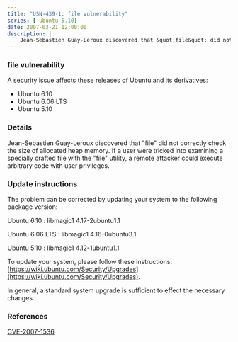 ```yaml
---
title: "USN-439-1: file vulnerability"
series: [ ubuntu-5.10]
date: 2007-03-21 12:00:00
description: |
    Jean-Sebastien Guay-Leroux discovered that &quot;file&quot; did not correctly  check the size of allocated heap memory.  If a user were tricked into  examining a specially crafted file with the &quot;file&quot; utility, a remote  attacker could execute arbitrary code with user privileges.
--- 
```

 
### file vulnerability

A security issue affects these releases of Ubuntu and its derivatives:

* Ubuntu 6.10
* Ubuntu 6.06 LTS
* Ubuntu 5.10

### Details

Jean-Sebastien Guay-Leroux discovered that &quot;file&quot; did not correctly check the size of allocated heap memory. If a user were tricked into examining a specially crafted file with the &quot;file&quot; utility, a remote attacker could execute arbitrary code with user privileges.

### Update instructions

The problem can be corrected by updating your system to the following package version:

Ubuntu 6.10
 : libmagic1 <span>4.17-2ubuntu1.1</span>

Ubuntu 6.06 LTS
 : libmagic1 <span>4.16-0ubuntu3.1</span>

Ubuntu 5.10
 : libmagic1 <span>4.12-1ubuntu1.1</span>

To update your system, please follow these instructions: [https://wiki.ubuntu.com/Security/Upgrades](https://wiki.ubuntu.com/Security/Upgrades).

In general, a standard system upgrade is sufficient to effect the necessary changes.

### References

 [CVE-2007-1536](http://people.ubuntu.com/~ubuntu-security/cve/CVE-2007-1536)
 
